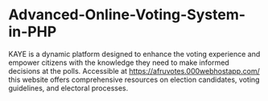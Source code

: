 # Advanced-Online-Voting-System-in-PHP
KAYE is a dynamic platform designed to enhance the voting experience and empower citizens with the knowledge they need to make informed decisions at the polls. Accessible at https://afruvotes.000webhostapp.com/ this website offers comprehensive resources on election candidates, voting guidelines, and electoral processes.

